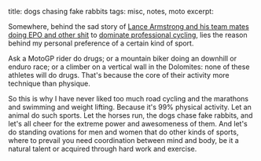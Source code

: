 title: dogs chasing fake rabbits
tags: misc, notes, moto
excerpt:


Somewhere, behind the sad story of [Lance Armstrong and his team mates doing EPO and other shit](http://www.nytimes.com/2012/10/29/business/media/chasing-lance-armstrongs-misdeeds-from-the-sidelines.html)  to [dominate professional cycling](http://www.telegraph.co.uk/sport/othersports/cycling/lancearmstrong/9626520/How-Tour-de-Frances-recent-past-has-been-ruined-by-doping.html), lies the reason behind my personal preference of a certain kind of sport.

Ask a MotoGP rider do drugs; or a mountain biker doing an downhill or enduro race; or a climber on a vertical wall in the Dolomites: none of these athletes will do drugs. That's because the core of their activity more technique than physique. 

So this is why I have never liked too much road cycling and the marathons and swimming and weight lifting. Because it's 99% physical activity. Let an animal do such sports. Let the horses run, the dogs chase fake rabbits, and let's all cheer for the extreme power and awesomeness of them. And let's do standing ovations for men and women that do other kinds of sports, where to prevail you need coordination between mind and body, be it a natural talent or acquired through hard work and exercise.
